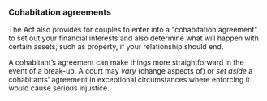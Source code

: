 ###  Cohabitation agreements

The Act also provides for couples to enter into a "cohabitation agreement" to
set out your financial interests and also determine what will happen with
certain assets, such as property, if your relationship should end.

A cohabitant’s agreement can make things more straightforward in the event of
a break-up. A court may _vary_ (change aspects of) or _set aside_ a
cohabitants’ agreement in exceptional circumstances where enforcing it would
cause serious injustice.
